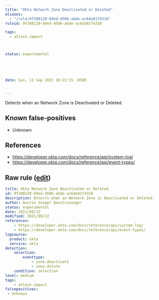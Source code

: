 ```yaml
---
title: "Okta Network Zone Deactivated or Deleted"
aliases:
  - "/rule/9f308120-69ed-4506-abde-ac6da81f4310"
ruleid: 9f308120-69ed-4506-abde-ac6da81f4310

tags:
  - attack.impact



status: experimental





date: Sun, 12 Sep 2021 19:22:15 -0500


---
```


Detects when an Network Zone is Deactivated or Deleted.

<!--more-->


## Known false-positives

* Unknown



## References

* https://developer.okta.com/docs/reference/api/system-log/
* https://developer.okta.com/docs/reference/api/event-types/


## Raw rule ([edit](https://github.com/SigmaHQ/sigma/edit/master/rules/cloud/okta/okta_network_zone_deactivated_or_deleted.yml))
```yaml
title: Okta Network Zone Deactivated or Deleted
id: 9f308120-69ed-4506-abde-ac6da81f4310
description: Detects when an Network Zone is Deactivated or Deleted.
author: Austin Songer @austinsonger
status: experimental
date: 2021/09/12
modified: 2021/09/22
references:
    - https://developer.okta.com/docs/reference/api/system-log/
    - https://developer.okta.com/docs/reference/api/event-types/
logsource:
  product: okta
  service: okta
detection:
    selection:
        eventtype: 
            - zone.deactivate
            - zone.delete
    condition: selection
level: medium
tags:
    - attack.impact
falsepositives:
 - Unknown
 

```
